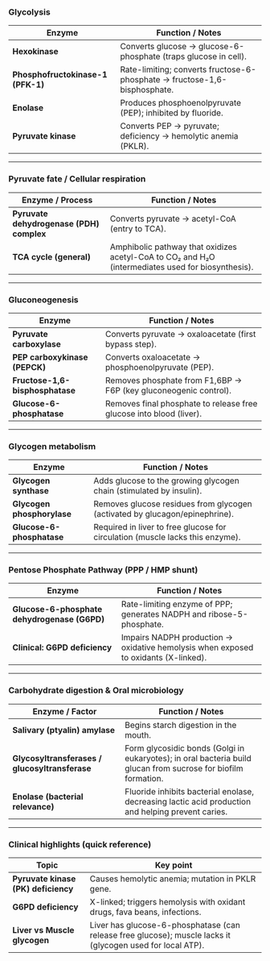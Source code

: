 ### Glycolysis

| Enzyme                            | Function / Notes                                                          |
| --------------------------------- | ------------------------------------------------------------------------- |
| **Hexokinase**                    | Converts glucose → glucose-6-phosphate (traps glucose in cell).           |
| **Phosphofructokinase-1 (PFK-1)** | Rate-limiting; converts fructose-6-phosphate → fructose-1,6-bisphosphate. |
| **Enolase**                       | Produces phosphoenolpyruvate (PEP); inhibited by fluoride.                |
| **Pyruvate kinase**               | Converts PEP → pyruvate; deficiency → hemolytic anemia (PKLR).            |

---

### Pyruvate fate / Cellular respiration

| Enzyme / Process                         | Function / Notes                                                                                  |
| ---------------------------------------- | ------------------------------------------------------------------------------------------------- |
| **Pyruvate dehydrogenase (PDH) complex** | Converts pyruvate → acetyl-CoA (entry to TCA).                                                    |
| **TCA cycle (general)**                  | Amphibolic pathway that oxidizes acetyl-CoA to CO₂ and H₂O (intermediates used for biosynthesis). |

---

### Gluconeogenesis

| Enzyme                          | Function / Notes                                                    |
| ------------------------------- | ------------------------------------------------------------------- |
| **Pyruvate carboxylase**        | Converts pyruvate → oxaloacetate (first bypass step).               |
| **PEP carboxykinase (PEPCK)**   | Converts oxaloacetate → phosphoenolpyruvate (PEP).                  |
| **Fructose-1,6-bisphosphatase** | Removes phosphate from F1,6BP → F6P (key gluconeogenic control).    |
| **Glucose-6-phosphatase**       | Removes final phosphate to release free glucose into blood (liver). |

---

### Glycogen metabolism

| Enzyme                     | Function / Notes                                                              |
| -------------------------- | ----------------------------------------------------------------------------- |
| **Glycogen synthase**      | Adds glucose to the growing glycogen chain (stimulated by insulin).           |
| **Glycogen phosphorylase** | Removes glucose residues from glycogen (activated by glucagon/epinephrine).   |
| **Glucose-6-phosphatase**  | Required in liver to free glucose for circulation (muscle lacks this enzyme). |

---

### Pentose Phosphate Pathway (PPP / HMP shunt)

| Enzyme                                       | Function / Notes                                                                    |
| -------------------------------------------- | ----------------------------------------------------------------------------------- |
| **Glucose-6-phosphate dehydrogenase (G6PD)** | Rate-limiting enzyme of PPP; generates NADPH and ribose-5-phosphate.                |
| **Clinical: G6PD deficiency**                | Impairs NADPH production → oxidative hemolysis when exposed to oxidants (X-linked). |

---

### Carbohydrate digestion & Oral microbiology

| Enzyme / Factor                                | Function / Notes                                                                                               |
| ---------------------------------------------- | -------------------------------------------------------------------------------------------------------------- |
| **Salivary (ptyalin) amylase**                 | Begins starch digestion in the mouth.                                                                          |
| **Glycosyltransferases / glucosyltransferase** | Form glycosidic bonds (Golgi in eukaryotes); in oral bacteria build glucan from sucrose for biofilm formation. |
| **Enolase (bacterial relevance)**              | Fluoride inhibits bacterial enolase, decreasing lactic acid production and helping prevent caries.             |

---

### Clinical highlights (quick reference)

| Topic                               | Key point                                                                                                  |
| ----------------------------------- | ---------------------------------------------------------------------------------------------------------- |
| **Pyruvate kinase (PK) deficiency** | Causes hemolytic anemia; mutation in PKLR gene.                                                            |
| **G6PD deficiency**                 | X-linked; triggers hemolysis with oxidant drugs, fava beans, infections.                                   |
| **Liver vs Muscle glycogen**        | Liver has glucose-6-phosphatase (can release free glucose); muscle lacks it (glycogen used for local ATP). |
